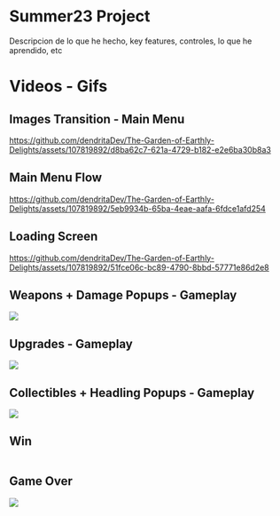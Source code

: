 # Summer23 Project
Descripcion de lo que he hecho, key features, controles, lo que he aprendido, etc


# Videos - Gifs
## Images Transition - Main Menu
https://github.com/dendritaDev/The-Garden-of-Earthly-Delights/assets/107819892/d8ba62c7-621a-4729-b182-e2e6ba30b8a3

## Main Menu Flow
https://github.com/dendritaDev/The-Garden-of-Earthly-Delights/assets/107819892/5eb9934b-65ba-4eae-aafa-6fdce1afd254

## Loading Screen
https://github.com/dendritaDev/The-Garden-of-Earthly-Delights/assets/107819892/51fce06c-bc89-4790-8bbd-57771e86d2e8

## Weapons + Damage Popups - Gameplay
![](https://github.com/dendritaDev/The-Garden-of-Earthly-Delights/blob/main/Weapons.gif)

## Upgrades - Gameplay
![](https://github.com/dendritaDev/The-Garden-of-Earthly-Delights/blob/main/Upgrades.gif)

## Collectibles + Headling Popups - Gameplay
![](https://github.com/dendritaDev/The-Garden-of-Earthly-Delights/blob/main/Collectibles.gif)

## Win
![]()

## Game Over
![](https://github.com/dendritaDev/The-Garden-of-Earthly-Delights/blob/main/Game%20Over.gif)
